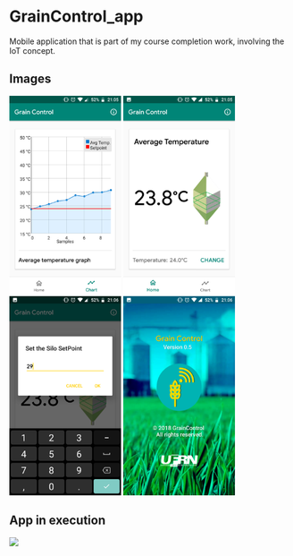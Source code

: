 # GrainControl_app
Mobile application that is part of my course completion work, involving the IoT concept.

<h2>Images</h2>

<p float="left">
  <img src="https://raw.githubusercontent.com/joaoGabriel55/GrainControl_app/master/screenshots/screenshot%20(1).png" width="200" />
  <img src="https://raw.githubusercontent.com/joaoGabriel55/GrainControl_app/master/screenshots/screenshot%20(2).png" width="200" />
  <img src="https://raw.githubusercontent.com/joaoGabriel55/GrainControl_app/master/screenshots/screenshot%20(3).png" width="200" />
  <img src="https://raw.githubusercontent.com/joaoGabriel55/GrainControl_app/master/screenshots/screenshot%20(4).png" width="200" />
</p>

<h2>App in execution</h2>
<p>
  <img src="https://raw.githubusercontent.com/joaoGabriel55/GrainControl_app/master/screenshots/GIF_app.gif" width="200" />
</p>
